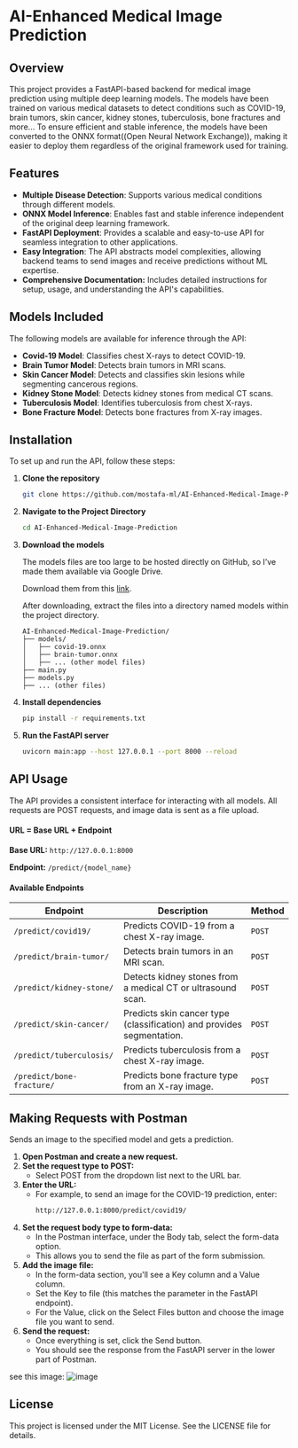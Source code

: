 # AI-Enhanced Medical Image Prediction

## Overview
This project provides a FastAPI-based backend for medical image prediction using multiple deep learning models. The models have been trained on various medical datasets to detect conditions such as COVID-19, brain tumors, skin cancer, kidney stones, tuberculosis, bone fractures and more... To ensure efficient and stable inference, the models have been converted to the ONNX format((Open Neural Network Exchange)), making it easier to deploy them regardless of the original framework used for training.

## Features
- **Multiple Disease Detection**: Supports various medical conditions through different models.
- **ONNX Model Inference**: Enables fast and stable inference independent of the original deep learning framework.
- **FastAPI Deployment**: Provides a scalable and easy-to-use API for seamless integration to other applications.
- **Easy Integration**: The API abstracts model complexities, allowing backend teams to send images and receive predictions without ML expertise.
- **Comprehensive Documentation:**  Includes detailed instructions for setup, usage, and understanding the API's capabilities.

## Models Included
The following models are available for inference through the API:
- **Covid-19 Model**: Classifies chest X-rays to detect COVID-19.
- **Brain Tumor Model**: Detects brain tumors in MRI scans.
- **Skin Cancer Model**: Detects and classifies skin lesions while segmenting cancerous regions.
- **Kidney Stone Model**: Detects kidney stones from medical CT scans.
- **Tuberculosis Model**: Identifies tuberculosis from chest X-rays.
- **Bone Fracture Model**: Detects bone fractures from X-ray images.

## Installation
To set up and run the API, follow these steps:

1. **Clone the repository**
   ```sh
   git clone https://github.com/mostafa-ml/AI-Enhanced-Medical-Image-Prediction
   ```

2. **Navigate to the Project Directory**
   ```sh
   cd AI-Enhanced-Medical-Image-Prediction
   ```

3. **Download the models**
   
   The models files are too large to be hosted directly on GitHub, so I’ve made them available via Google Drive.
   
   Download them from this [link](https://drive.google.com/drive/folders/1exyGxBjuVpFMFniDarKifTIDPFEiYZ_O?usp=sharing).

   After downloading, extract the files into a directory named models within the project directory.
   ```
   AI-Enhanced-Medical-Image-Prediction/
   ├── models/
   │   ├── covid-19.onnx
   │   ├── brain-tumor.onnx
   │   ├── ... (other model files)
   ├── main.py
   ├── models.py
   ├── ... (other files)
   ```

5. **Install dependencies**
   ```sh
   pip install -r requirements.txt
   ```

6. **Run the FastAPI server**
   ```sh
   uvicorn main:app --host 127.0.0.1 --port 8000 --reload
   ```

## API Usage
The API provides a consistent interface for interacting with all models.  All requests are POST requests, and image data is sent as a file upload.

#### URL = Base URL + Endpoint
   **Base URL:** `http://127.0.0.1:8000`
   
   **Endpoint:** `/predict/{model_name}`

#### Available Endpoints
| Endpoint                     | Description                                                                 | Method |
|------------------------------|-----------------------------------------------------------------------------|--------|
| `/predict/covid19/`          | Predicts COVID-19 from a chest X-ray image.                                 | `POST` |
| `/predict/brain-tumor/`      | Detects brain tumors in an MRI scan.                                        | `POST` |
| `/predict/kidney-stone/`     | Detects kidney stones from a medical CT or ultrasound scan.                 | `POST` |
| `/predict/skin-cancer/`      | Predicts skin cancer type (classification) and provides segmentation.       | `POST` |
| `/predict/tuberculosis/`     | Predicts tuberculosis from a chest X-ray image.                             | `POST` |
| `/predict/bone-fracture/`    | Predicts bone fracture type from an X-ray image.                            | `POST` |


## Making Requests with Postman
Sends an image to the specified model and gets a prediction.

1. **Open Postman and create a new request.**
2. **Set the request type to POST:**
   * Select POST from the dropdown list next to the URL bar.
3. **Enter the URL:**
   * For example, to send an image for the COVID-19 prediction, enter:
      ```sh
      http://127.0.0.1:8000/predict/covid19/
      ```
4. **Set the request body type to form-data:**
   * In the Postman interface, under the Body tab, select the form-data option.
   * This allows you to send the file as part of the form submission.
5. **Add the image file:**
   * In the form-data section, you'll see a Key column and a Value column.
   * Set the Key to file (this matches the parameter in the FastAPI endpoint).
   * For the Value, click on the Select Files button and choose the image file you want to send.
6. **Send the request:**
   * Once everything is set, click the Send button.
   * You should see the response from the FastAPI server in the lower part of Postman.

see this image: ![image](https://github.com/user-attachments/assets/fd5b1639-c08c-4599-a69f-d89f029f3b01)


## License
This project is licensed under the MIT License. See the LICENSE file for details.


